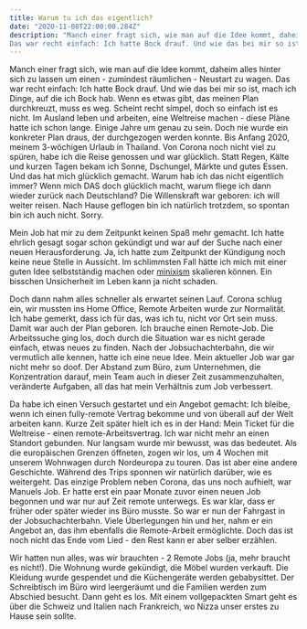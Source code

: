 ```yaml
---
title: Warum tu ich das eigentlich?
date: "2020-11-08T22:00:00.284Z"
description: "Manch einer fragt sich, wie man auf die Idee kommt, daheim alles hinter sich zu lassen und einen - zumindest räumlichen - Neustart zu machen.
Das war recht einfach: Ich hatte Bock drauf. Und wie das bei mir so ist, mach ich..."
---
```


Manch einer fragt sich, wie man auf die Idee kommt, daheim alles hinter sich zu lassen um einen - zumindest räumlichen - Neustart zu wagen.
Das war recht einfach: Ich hatte Bock drauf. Und wie das bei mir so ist, mach ich Dinge, auf die ich Bock hab. Wenn es etwas gibt, das meinen Plan durchkreuzt, muss es weg. Scheint recht simpel, doch so einfach ist es nicht.
Im Ausland leben und arbeiten, eine Weltreise machen - diese Pläne hatte ich schon lange. Einige Jahre um genau zu sein. Doch nie wurde ein konkreter Plan draus, der durchgezogen werden konnte.
Bis Anfang 2020, meinem 3-wöchigen Urlaub in Thailand. Von Corona noch nicht viel zu spüren, habe ich die Reise genossen und war glücklich. Statt Regen, Kälte und kurzen Tagen bekam ich Sonne, Dschungel, Märkte und gutes Essen. Und das hat mich glücklich gemacht. Warum hab ich das nicht eigentlich immer? Wenn mich DAS doch glücklich macht, warum fliege ich dann wieder zurück nach Deutschland? Die Willenskraft war geboren: ich will weiter reisen. Nach Hause geflogen bin ich natürlich trotzdem, so spontan bin ich auch nicht. Sorry.

Mein Job hat mir zu dem Zeitpunkt keinen Spaß mehr gemacht. Ich hatte ehrlich gesagt sogar schon gekündigt und war auf der Suche nach einer neuen Herausforderung. Ja, ich hatte zum Zeitpunkt der Kündigung noch keine neue Stelle in Aussicht. Im schlimmsten Fall hätte ich mich mit einer guten Idee selbstständig machen oder [minixism](https://www.minixism.com)
 skalieren können. Ein bisschen Unsicherheit im Leben kann ja nicht schaden.

Doch dann nahm alles schneller als erwartet seinen Lauf. Corona schlug ein, wir mussten ins Home Office, Remote Arbeiten wurde zur Normalität. Ich habe gemerkt, dass ich für das, was ich tu, nicht vor Ort sein muss. Damit war auch der Plan geboren.  Ich brauche einen Remote-Job. Die Arbeitssuche ging los, doch durch die Situation war es nicht gerade einfach, etwas neues zu finden. Nach der Jobsuchachterbahn, die wir vermutlich alle kennen, hatte ich eine neue Idee. Mein aktueller Job war gar nicht mehr so doof. Der Abstand zum Büro, zum Unternehmen, die Konzentration darauf, mein Team auch in dieser Zeit zusammenzuhalten, veränderte Aufgaben, all das hat mein Verhältnis zum Job verbessert. 

Da habe ich einen Versuch gestartet und ein Angebot gemacht: Ich bleibe, wenn ich einen fully-remote Vertrag bekomme und von überall auf der Welt arbeiten kann. Kurze Zeit später hielt ich es in der Hand: Mein Ticket für die Weltreise - einen remote-Arbeitsvertrag. Ich war nicht mehr an einen Standort gebunden. Nur langsam wurde mir bewusst, was das bedeutet. Als die europäischen Grenzen öffneten, zogen wir los, um 4 Wochen mit unserem Wohnwagen durch Nordeuropa zu touren. Das ist aber eine andere Geschichte. Während des Trips sponnen wir natürlich darüber, wie es weitergeht. Das einzige Problem neben Corona, das uns noch aufhielt, war Manuels Job. Er hatte erst ein paar Monate zuvor einen neuen Job begonnen und war nur auf Zeit remote unterwegs. Es war klar, dass er früher oder später wieder ins Büro musste. So war er nun der Fahrgast in der Jobsuchachterbahn. Viele Überlegungen hin und her, nahm er ein Angebot an, das ihm ebenfalls die Remote-Arbeit ermöglichte. Doch das ist noch nicht das Ende vom Lied - den Rest kann er aber selber erzählen.

Wir hatten nun alles, was wir brauchten - 2 Remote Jobs (ja, mehr braucht es nicht!). Die Wohnung wurde gekündigt, die Möbel wurden verkauft. Die Kleidung wurde gespendet und die Küchengeräte werden gebabysittet.
Der Schreibtisch im Büro wird leergeräumt und die Familien werden zum Abschied besucht. Dann geht es los. Mit einem vollgepackten Smart geht es über die Schweiz und Italien nach Frankreich, wo Nizza unser erstes zu Hause sein sollte.